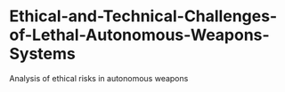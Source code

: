 # Ethical-and-Technical-Challenges-of-Lethal-Autonomous-Weapons-Systems
Analysis of ethical risks in autonomous weapons
